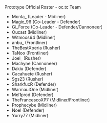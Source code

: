 Prototype Official Roster - oc.tc Team
- Monta_ (Leader - Midliner)
- Magic_96 (Co-Leader - Defender)
- Gi_Force (Co-Leader - Defender/Cannoneer)
- Oucast (Midliner)
- Witmoos64 (Midliner)
- anbu_ (Frontliner)
- TheBestXperia (Rusher)
- TaNoo (Frontliner)
- Joel_ (Rusher)
- Machyne (Cannoneer)
- Dakiu (Defender)
- Cacahuete (Rusher)
- Sgs23 (Rusher)
- SharkfucR (Defender)
- WarmaulOne (Midliner)
- Mel1prod (Defender)
- TheFrancescoXP7 (Midliner/Frontliner)
- Prophecybe (Midliner)
- Noel (Defender)
- Yurry77 (Midliner)
